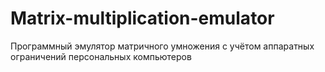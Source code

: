 # Matrix-multiplication-emulator
Программный эмулятор матричного умножения с учётом аппаратных ограничений персональных компьютеров
